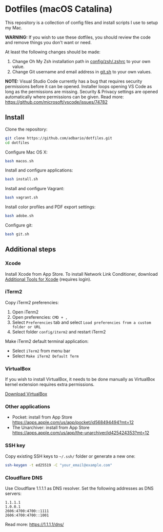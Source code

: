 # Dotfiles (macOS Catalina)

This repository is a collection of config files and install scripts I use to setup my Mac.

**WARNING:** If you wish to use these dotfiles, you should review the code and remove things you don't want or need.

At least the following changes should be made:

1. Change Oh My Zsh installation path in [config/zsh/.zshrc](config/zsh/.zshrc) to your own value.
2. Change Git username and email address in [git.sh](git.sh) to your own values.

**NOTE:** Visual Studio Code currently has a bug that requires security permissions before it can be opened. Installer loops opening VS Code as long as the permissions are missing. Security & Privacy settings are opened automatically where permissions can be given. Read more: https://github.com/microsoft/vscode/issues/74782

## Install

Clone the repository:

```bash
git clone https://github.com/adbario/dotfiles.git
cd dotfiles
```

Configure Mac OS X:

```bash
bash macos.sh
```

Install and configure applications:

```bash
bash install.sh
```

Install and configure Vagrant:

```bash
bash vagrant.sh
```

Install color profiles and PDF export settings:

```bash
bash adobe.sh
```

Configure git:

```bash
bash git.sh
```

## Additional steps

### Xcode

Install Xcode from App Store. To install Network Link Conditioner, download [Additional Tools for Xcode](https://developer.apple.com/download/more/?=additional%20tools) (requires login).

### iTerm2

Copy iTerm2 preferencies:

1. Open iTerm2
2. Open preferencies: `CMD + ,`
3. Select `Preferencies` tab and select `Load preferencies from a custom folder or URL`
4. Select folder `config/iterm2` and restart iTerm2

Make iTerm2 default terminal application:
- Select `iTerm2` from menu bar
- Select `Make iTerm2 Default Term`

### VirtualBox

If you wish to install VirtualBox, it needs to be done manually as VirtualBox kernel extension requires extra permissions.

[Download VirtualBox](https://www.virtualbox.org/wiki/Downloads)

### Other applications

- Pocket: install from App Store https://apps.apple.com/us/app/pocket/id568494494?mt=12
- The Unarchiver: install from App Store https://apps.apple.com/us/app/the-unarchiver/id425424353?mt=12

### SSH key

Copy existing SSH keys to `~/.ssh/` folder or generate a new one:

```bash
ssh-keygen -t ed25519 -C "your_email@example.com"
```

### Cloudflare DNS

Use Cloudflare 1.1.1.1 as DNS resolver. Set the following addresses as DNS servers:

```
1.1.1.1
1.0.0.1
2606:4700:4700::1111
2606:4700:4700::1001
```

Read more: https://1.1.1.1/dns/
